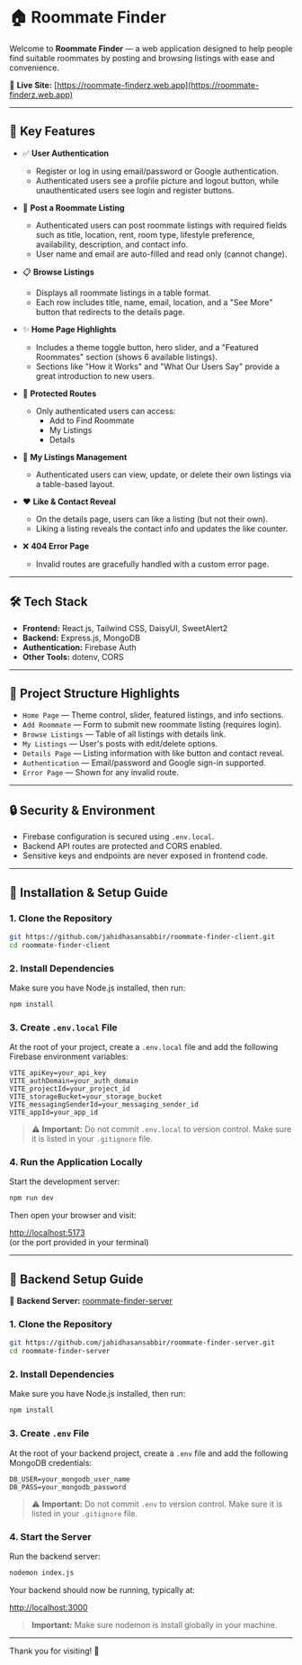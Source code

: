# 🏠 Roommate Finder

Welcome to **Roommate Finder** — a web application designed to help people find suitable roommates by posting and browsing listings with ease and convenience.

🔗 **Live Site:** [https://roommate-finderz.web.app](https://roommate-finderz.web.app)

---

## 🚀 Key Features

- ✅ **User Authentication**  
  - Register or log in using email/password or Google authentication.
  - Authenticated users see a profile picture and logout button, while unauthenticated users see login and register buttons.

- 🏡 **Post a Roommate Listing**  
  - Authenticated users can post roommate listings with required fields such as title, location, rent, room type, lifestyle preference, availability, description, and contact info.
  - User name and email are auto-filled and read only (cannot change).

- 📋 **Browse Listings**  
  - Displays all roommate listings in a table format.
  - Each row includes title, name, email, location, and a "See More" button that redirects to the details page.

- ✨ **Home Page Highlights**  
  - Includes a theme toggle button, hero slider, and a "Featured Roommates" section (shows 6 available listings).
  - Sections like "How it Works" and "What Our Users Say" provide a great introduction to new users.

- 🔐 **Protected Routes**  
  - Only authenticated users can access:  
    - Add to Find Roommate  
    - My Listings  
    - Details

- 🧾 **My Listings Management**  
  - Authenticated users can view, update, or delete their own listings via a table-based layout.

- ❤️ **Like & Contact Reveal**  
  - On the details page, users can like a listing (but not their own).  
  - Liking a listing reveals the contact info and updates the like counter.

- ❌ **404 Error Page**  
  - Invalid routes are gracefully handled with a custom error page.

---

## 🛠️ Tech Stack

- **Frontend:** React.js, Tailwind CSS, DaisyUI, SweetAlert2  
- **Backend:** Express.js, MongoDB  
- **Authentication:** Firebase Auth  
- **Other Tools:** dotenv, CORS

---

## 📂 Project Structure Highlights

- `Home Page` — Theme control, slider, featured listings, and info sections.  
- `Add Roommate` — Form to submit new roommate listing (requires login).  
- `Browse Listings` — Table of all listings with details link.  
- `My Listings` — User's posts with edit/delete options.  
- `Details Page` — Listing information with like button and contact reveal.  
- `Authentication` — Email/password and Google sign-in supported.  
- `Error Page` — Shown for any invalid route.

---

## 🔒 Security & Environment

- Firebase configuration is secured using `.env.local`.
- Backend API routes are protected and CORS enabled.
- Sensitive keys and endpoints are never exposed in frontend code.

---

## 🧰 Installation & Setup Guide

### 1. Clone the Repository

```bash
git https://github.com/jahidhasansabbir/roommate-finder-client.git
cd roommate-finder-client
```

### 2. Install Dependencies

Make sure you have Node.js installed, then run:

```bash
npm install
```

### 3. Create `.env.local` File

At the root of your project, create a `.env.local` file and add the following Firebase environment variables:

```env
VITE_apiKey=your_api_key
VITE_authDomain=your_auth_domain
VITE_projectId=your_project_id
VITE_storageBucket=your_storage_bucket
VITE_messagingSenderId=your_messaging_sender_id
VITE_appId=your_app_id
```

> ⚠️ **Important:** Do not commit `.env.local` to version control. Make sure it is listed in your `.gitignore` file.

### 4. Run the Application Locally

Start the development server:

```bash
npm run dev
```

Then open your browser and visit:

[http://localhost:5173](http://localhost:5173)  
(or the port provided in your terminal)

---

## 🧰 Backend Setup Guide

🔗 **Backend Server:** [roommate-finder-server](https://github.com/jahidhasansabbir/roommate-finder-server#)

### 1. Clone the Repository

```bash
git https://github.com/jahidhasansabbir/roommate-finder-server.git
cd roommate-finder-server
```

### 2. Install Dependencies

Make sure you have Node.js installed, then run:

```bash
npm install
```

### 3. Create `.env` File

At the root of your backend project, create a `.env` file and add the following MongoDB credentials:

```env
DB_USER=your_mongodb_user_name
DB_PASS=your_mongodb_password
```

> ⚠️ **Important:** Do not commit `.env` to version control. Make sure it is listed in your `.gitignore` file.

### 4. Start the Server

Run the backend server:

```bash
nodemon index.js
```
Your backend should now be running, typically at:

[http://localhost:3000](http://localhost:3000)
> **Important:** Make sure nodemon is install globally in your machine.

---


Thank you for visiting! 🎉
